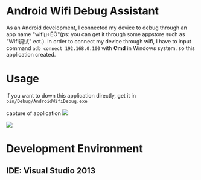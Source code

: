 # Android Wifi Debug Assistant
As an Android development, I connected my device to debug through an app name "wifiµ÷ÊÔ"(ps: you can get it through some appstore such as "Wifi调试" ect.). In order to connect my device through wifi, I have to input command `adb connect 192.168.0.100` with **Cmd** in Windows system. so this application created.

# Usage
if you want to down this application directly, get it in `bin/Debug/AndroidWifiDebug.exe`

capture of application
![](https://github.com/JuwanZhu/AndroidWifiDebugForWindows/blob/master/Demo/1.jpg)

![](https://github.com/JuwanZhu/AndroidWifiDebugForWindows/blob/master/Demo/2.jpg)

# Development Environment
## IDE: Visual Studio 2013
